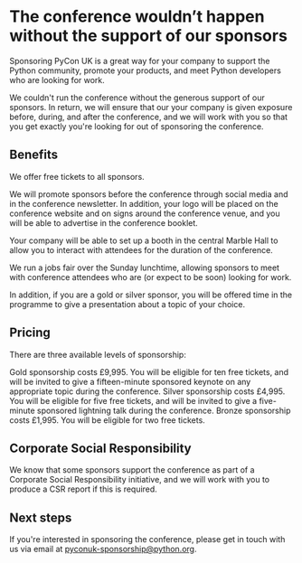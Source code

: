 # The conference wouldn’t happen without the support of our sponsors

Sponsoring PyCon UK is a great way for your company to support the Python community, promote your products, and meet Python developers who are looking for work.

We couldn't run the conference without the generous support of our sponsors. In return, we will ensure that our your company is given exposure before, during, and after the conference, and we will work with you so that you get exactly you're looking for out of sponsoring the conference.

## Benefits
We offer free tickets to all sponsors.

We will promote sponsors before the conference through social media and in the conference newsletter. In addition, your logo will be placed on the conference website and on signs around the conference venue, and you will be able to advertise in the conference booklet.

Your company will be able to set up a booth in the central Marble Hall to allow you to interact with attendees for the duration of the conference.

We run a jobs fair over the Sunday lunchtime, allowing sponsors to meet with conference attendees who are (or expect to be soon) looking for work.

In addition, if you are a gold or silver sponsor, you will be offered time in the programme to give a presentation about a topic of your choice.

## Pricing
There are three available levels of sponsorship:

Gold sponsorship costs £9,995. You will be eligible for ten free tickets, and will be invited to give a fifteen-minute sponsored keynote on any appropriate topic during the conference.
Silver sponsorship costs £4,995. You will be eligible for five free tickets, and will be invited to give a five-minute sponsored lightning talk during the conference.
Bronze sponsorship costs £1,995. You will be eligible for two free tickets.
## Corporate Social Responsibility
We know that some sponsors support the conference as part of a Corporate Social Responsibility initiative, and we will work with you to produce a CSR report if this is required.

## Next steps
If you're interested in sponsoring the conference, please get in touch with us via email at pyconuk-sponsorship@python.org.
